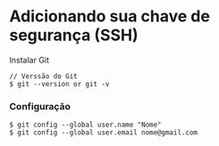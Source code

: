 # Adicionando sua chave de segurança (SSH)

Instalar Git


```
// Verssão do Git
$ git --version or git -v 
```

### Configuração
```
$ git config --global user.name "Nome"
$ git config --global user.email nome@gmail.com
```



